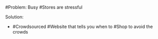 #Problem: Busy #Stores are stressful

Solution:
- #Crowdsourced #Website that tells you when to #Shop to avoid the crowds